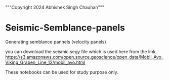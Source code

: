 """Copyright 2024 Abhishek Singh Chauhan"""

# Seismic-Semblance-panels
Generating semblance pannels (velocity panels)

you can download the seismic.segy file which is used here from the link. https://s3.amazonaws.com/open.source.geoscience/open_data/Mobil_Avo_Viking_Graben_Line_12/mobil_avo.html

These notebooks can be used for study purpose only.
